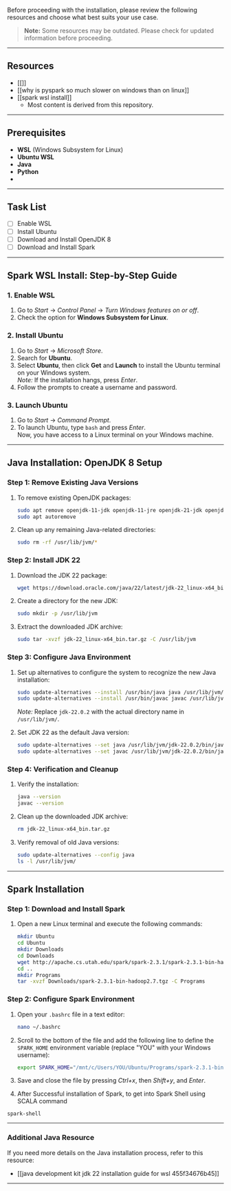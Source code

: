 
Before proceeding with the installation, please review the following resources and choose what best suits your use case. 

> **Note:** Some resources may be outdated. Please check for updated information before proceeding.

---

## Resources

- [[]]
- [[why is pyspark so much slower on windows than on linux]]
- [[spark wsl install]]
  - Most content is derived from this repository.

---

## Prerequisites

- **WSL** (Windows Subsystem for Linux)
- **Ubuntu WSL**
- **Java**
- **Python**
- 

---

## Task List

- [ ] Enable WSL
- [ ] Install Ubuntu
- [ ] Download and Install OpenJDK 8
- [ ] Download and Install Spark

---

## Spark WSL Install: Step-by-Step Guide

### 1. Enable WSL

1. Go to _Start_ → _Control Panel_ → _Turn Windows features on or off_.
2. Check the option for **Windows Subsystem for Linux**.

### 2. Install Ubuntu

1. Go to _Start_ → _Microsoft Store_.
2. Search for **Ubuntu**.
3. Select **Ubuntu**, then click **Get** and **Launch** to install the Ubuntu terminal on your Windows system.  
   _Note:_ If the installation hangs, press _Enter_.
4. Follow the prompts to create a username and password.

### 3. Launch Ubuntu

1. Go to _Start_ → _Command Prompt_.  
2. To launch Ubuntu, type `bash` and press _Enter_.  
   Now, you have access to a Linux terminal on your Windows machine.

---

## Java Installation: OpenJDK 8 Setup

### Step 1: Remove Existing Java Versions

1. To remove existing OpenJDK packages:
   
   ```bash
   sudo apt remove openjdk-11-jdk openjdk-11-jre openjdk-21-jdk openjdk-21-jre  
   sudo apt autoremove
   ```

2. Clean up any remaining Java-related directories:
   
   ```bash
   sudo rm -rf /usr/lib/jvm/*
   ```

### Step 2: Install JDK 22

1. Download the JDK 22 package:

   ```bash
   wget https://download.oracle.com/java/22/latest/jdk-22_linux-x64_bin.tar.gz
   ```

2. Create a directory for the new JDK:

   ```bash
   sudo mkdir -p /usr/lib/jvm
   ```

3. Extract the downloaded JDK archive:

   ```bash
   sudo tar -xvzf jdk-22_linux-x64_bin.tar.gz -C /usr/lib/jvm
   ```

### Step 3: Configure Java Environment

1. Set up alternatives to configure the system to recognize the new Java installation:

   ```bash
   sudo update-alternatives --install /usr/bin/java java /usr/lib/jvm/jdk-22.0.2/bin/java 1  
   sudo update-alternatives --install /usr/bin/javac javac /usr/lib/jvm/jdk-22.0.2/bin/javac 1
   ```

   _Note:_ Replace `jdk-22.0.2` with the actual directory name in `/usr/lib/jvm/`.

2. Set JDK 22 as the default Java version:

   ```bash
   sudo update-alternatives --set java /usr/lib/jvm/jdk-22.0.2/bin/java  
   sudo update-alternatives --set javac /usr/lib/jvm/jdk-22.0.2/bin/javac
   ```

### Step 4: Verification and Cleanup

1. Verify the installation:

   ```bash
   java --version  
   javac --version
   ```

2. Clean up the downloaded JDK archive:

   ```bash
   rm jdk-22_linux-x64_bin.tar.gz
   ```

3. Verify removal of old Java versions:

   ```bash
   sudo update-alternatives --config java  
   ls -l /usr/lib/jvm/
   ```

---

## Spark Installation

### Step 1: Download and Install Spark

1. Open a new Linux terminal and execute the following commands:

   ```bash
   mkdir Ubuntu
   cd Ubuntu
   mkdir Downloads
   cd Downloads
   wget http://apache.cs.utah.edu/spark/spark-2.3.1/spark-2.3.1-bin-hadoop2.7.tgz
   cd ..
   mkdir Programs
   tar -xvzf Downloads/spark-2.3.1-bin-hadoop2.7.tgz -C Programs
   ```

### Step 2: Configure Spark Environment

1. Open your `.bashrc` file in a text editor:

   ```bash
   nano ~/.bashrc
   ```

2. Scroll to the bottom of the file and add the following line to define the `SPARK_HOME` environment variable (replace "YOU" with your Windows username):

   ```bash
   export SPARK_HOME="/mnt/c/Users/YOU/Ubuntu/Programs/spark-2.3.1-bin-hadoop2.7"
   ```

3. Save and close the file by pressing _Ctrl+x_, then _Shift+y_, and _Enter_.
4. After Successful installation of Spark, to get into Spark Shell using SCALA command 
```
spark-shell
```
---

### Additional Java Resource

If you need more details on the Java installation process, refer to this resource:
- [[java development kit jdk 22 installation guide for wsl 455f34676b45]]

---

